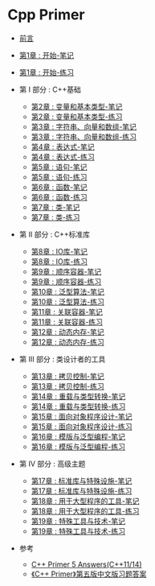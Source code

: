 
# Cpp Primer 

- [前言](readme.md)

- [第1章 : 开始-笔记](./notes/ch01.md)  
- [第1章 : 开始-练习](./excersize/ch01.md)
- 第 I 部分 : C++基础
  - [第2章 : 变量和基本类型-笔记](./notes/ch02.md)  
  - [第2章 : 变量和基本类型-练习](./excersize/ch02.md)
  - [第3章 : 字符串、向量和数组-笔记](./notes/ch03.md)  
  - [第3章 : 字符串、向量和数组-练习](./excersize/ch03.md)
  - [第4章 : 表达式-笔记](./notes/ch04.md)  
  - [第4章 : 表达式-练习](./excersize/ch04.md)  
  - [第5章 : 语句-笔记](./notes/ch05.md)  
  - [第5章 : 语句-练习](./excersize/ch05.md)
  - [第6章 : 函数-笔记](./notes/ch06.md)  
  - [第6章 : 函数-练习](./excersize/ch06.md)
  - [第7章 : 类-笔记](./notes/ch07.md)  
  - [第7章 : 类-练习](./excersize/ch07.md)
- 第 II 部分 : C++标准库
  - [第8章 : IO库-笔记](./notes/ch08.md)  
  - [第8章 : IO库-练习](./excersize/ch08.md)
  - [第9章 : 顺序容器-笔记](./notes/ch09.md)  
  - [第9章 : 顺序容器-练习](./excersize/ch09.md)
  - [第10章 : 泛型算法-笔记](./notes/ch10.md)  
  - [第10章 : 泛型算法-练习](./excersize/ch10.md)
  - [第11章 : 关联容器-笔记](./notes/ch11.md)  
  - [第11章 : 关联容器-练习](./excersize/ch11.md)
  - [第12章 : 动态内存-笔记](./notes/ch12.md)  
  - [第12章 : 动态内存-练习](./excersize/ch12.md)
- 第 III 部分 : 类设计者的工具 
  - [第13章 : 拷贝控制-笔记](./notes/ch13.md)  
  - [第13章 : 拷贝控制-练习](./excersize/ch13.md)
  - [第14章 : 重载与类型转换-笔记](./notes/ch14.md)  
  - [第14章 : 重载与类型转换-练习](./excersize/ch14.md)
  - [第15章 : 面向对象程序设计-笔记](./notes/ch15.md)  
  - [第15章 : 面向对象程序设计-练习](./excersize/ch15.md)
  - [第16章 : 模版与泛型编程-笔记](./notes/ch16.md)  
  - [第16章 : 模版与泛型编程-练习](./excersize/ch16.md)
- 第 IV 部分 : 高级主题  
  - [第17章 : 标准库与特殊设施-笔记](./notes/ch17.md)  
  - [第17章 : 标准库与特殊设施-练习](./excersize/ch17.md)
  - [第18章 : 用于大型程序的工具-笔记](./notes/ch18.md)  
  - [第18章 : 用于大型程序的工具-练习](./excersize/ch18.md)
  - [第19章 : 特殊工具与技术-笔记](./notes/ch19.md)  
  - [第19章 : 特殊工具与技术-练习](./excersize/ch19.md)

- 参考

  - [C++ Primer 5 Answers(C++11/14)](https://github.com/Mooophy/Cpp-Primer)
  - [《C++ Primer》第五版中文版习题答案](https://github.com/huangmingchuan/Cpp_Primer_Answers)
